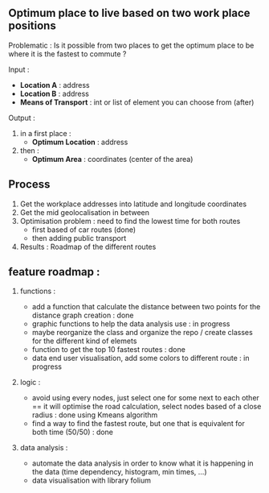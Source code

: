 ## Optimum place to live based on two work place positions

Problematic : Is it possible from two places to get the optimum place to be where it is the fastest to commute ?

Input : 
- **Location A** : address
- **Location B** : address
- **Means of Transport** : int or list of element you can choose from (after)

Output :
1. in a first place : 
    - **Optimum Location** : address
2. then :
    - **Optimum Area** : coordinates (center of the area)

## Process
1. Get the workplace addresses into latitude and longitude coordinates
2. Get the mid geolocalisation in between
3. Optimisation problem : need to find the lowest time for both routes 
    - first based of car routes (done)
    - then adding public transport
4. Results : Roadmap of the different routes

## feature roadmap : 

1. functions : 
    - add a function that calculate the distance between two points for the distance graph creation : done
    - graphic functions to help the data analysis use : in progress
    - maybe reorganize the class and organize the repo / create classes for the different kind of elemets
    - function to get the top 10 fastest routes : done
    - data end user visualisation, add some colors to different route : in progress

2. logic : 
    - avoid using every nodes, just select one for some next to each other == it will optimise the road calculation, select nodes based of a close radius : done using Kmeans algorithm
    - find a way to find the fastest route, but one that is equivalent for both time (50/50) : done

3. data analysis : 
    - automate the data analysis in order to know what it is happening in the data (time dependency, histogram, min times, ...)
    - data visualisation with library folium
